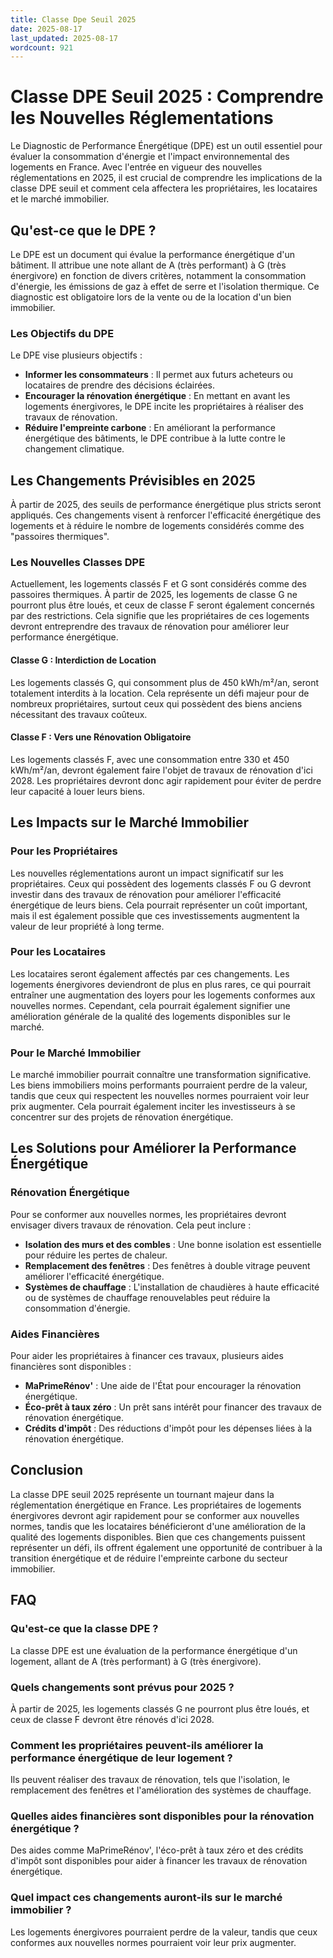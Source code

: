 ```yaml
---
title: Classe Dpe Seuil 2025
date: 2025-08-17
last_updated: 2025-08-17
wordcount: 921
---
```


# Classe DPE Seuil 2025 : Comprendre les Nouvelles Réglementations

Le Diagnostic de Performance Énergétique (DPE) est un outil essentiel pour évaluer la consommation d'énergie et l'impact environnemental des logements en France. Avec l'entrée en vigueur des nouvelles réglementations en 2025, il est crucial de comprendre les implications de la classe DPE seuil et comment cela affectera les propriétaires, les locataires et le marché immobilier.

## Qu'est-ce que le DPE ?

Le DPE est un document qui évalue la performance énergétique d'un bâtiment. Il attribue une note allant de A (très performant) à G (très énergivore) en fonction de divers critères, notamment la consommation d'énergie, les émissions de gaz à effet de serre et l'isolation thermique. Ce diagnostic est obligatoire lors de la vente ou de la location d'un bien immobilier.

### Les Objectifs du DPE

Le DPE vise plusieurs objectifs :
- **Informer les consommateurs** : Il permet aux futurs acheteurs ou locataires de prendre des décisions éclairées.
- **Encourager la rénovation énergétique** : En mettant en avant les logements énergivores, le DPE incite les propriétaires à réaliser des travaux de rénovation.
- **Réduire l'empreinte carbone** : En améliorant la performance énergétique des bâtiments, le DPE contribue à la lutte contre le changement climatique.

## Les Changements Prévisibles en 2025

À partir de 2025, des seuils de performance énergétique plus stricts seront appliqués. Ces changements visent à renforcer l'efficacité énergétique des logements et à réduire le nombre de logements considérés comme des "passoires thermiques".

### Les Nouvelles Classes DPE

Actuellement, les logements classés F et G sont considérés comme des passoires thermiques. À partir de 2025, les logements de classe G ne pourront plus être loués, et ceux de classe F seront également concernés par des restrictions. Cela signifie que les propriétaires de ces logements devront entreprendre des travaux de rénovation pour améliorer leur performance énergétique.

#### Classe G : Interdiction de Location

Les logements classés G, qui consomment plus de 450 kWh/m²/an, seront totalement interdits à la location. Cela représente un défi majeur pour de nombreux propriétaires, surtout ceux qui possèdent des biens anciens nécessitant des travaux coûteux.

#### Classe F : Vers une Rénovation Obligatoire

Les logements classés F, avec une consommation entre 330 et 450 kWh/m²/an, devront également faire l'objet de travaux de rénovation d'ici 2028. Les propriétaires devront donc agir rapidement pour éviter de perdre leur capacité à louer leurs biens.

## Les Impacts sur le Marché Immobilier

### Pour les Propriétaires

Les nouvelles réglementations auront un impact significatif sur les propriétaires. Ceux qui possèdent des logements classés F ou G devront investir dans des travaux de rénovation pour améliorer l'efficacité énergétique de leurs biens. Cela pourrait représenter un coût important, mais il est également possible que ces investissements augmentent la valeur de leur propriété à long terme.

### Pour les Locataires

Les locataires seront également affectés par ces changements. Les logements énergivores deviendront de plus en plus rares, ce qui pourrait entraîner une augmentation des loyers pour les logements conformes aux nouvelles normes. Cependant, cela pourrait également signifier une amélioration générale de la qualité des logements disponibles sur le marché.

### Pour le Marché Immobilier

Le marché immobilier pourrait connaître une transformation significative. Les biens immobiliers moins performants pourraient perdre de la valeur, tandis que ceux qui respectent les nouvelles normes pourraient voir leur prix augmenter. Cela pourrait également inciter les investisseurs à se concentrer sur des projets de rénovation énergétique.

## Les Solutions pour Améliorer la Performance Énergétique

### Rénovation Énergétique

Pour se conformer aux nouvelles normes, les propriétaires devront envisager divers travaux de rénovation. Cela peut inclure :
- **Isolation des murs et des combles** : Une bonne isolation est essentielle pour réduire les pertes de chaleur.
- **Remplacement des fenêtres** : Des fenêtres à double vitrage peuvent améliorer l'efficacité énergétique.
- **Systèmes de chauffage** : L'installation de chaudières à haute efficacité ou de systèmes de chauffage renouvelables peut réduire la consommation d'énergie.

### Aides Financières

Pour aider les propriétaires à financer ces travaux, plusieurs aides financières sont disponibles :
- **MaPrimeRénov'** : Une aide de l'État pour encourager la rénovation énergétique.
- **Éco-prêt à taux zéro** : Un prêt sans intérêt pour financer des travaux de rénovation énergétique.
- **Crédits d'impôt** : Des réductions d'impôt pour les dépenses liées à la rénovation énergétique.

## Conclusion

La classe DPE seuil 2025 représente un tournant majeur dans la réglementation énergétique en France. Les propriétaires de logements énergivores devront agir rapidement pour se conformer aux nouvelles normes, tandis que les locataires bénéficieront d'une amélioration de la qualité des logements disponibles. Bien que ces changements puissent représenter un défi, ils offrent également une opportunité de contribuer à la transition énergétique et de réduire l'empreinte carbone du secteur immobilier.

## FAQ

### Qu'est-ce que la classe DPE ?

La classe DPE est une évaluation de la performance énergétique d'un logement, allant de A (très performant) à G (très énergivore).

### Quels changements sont prévus pour 2025 ?

À partir de 2025, les logements classés G ne pourront plus être loués, et ceux de classe F devront être rénovés d'ici 2028.

### Comment les propriétaires peuvent-ils améliorer la performance énergétique de leur logement ?

Ils peuvent réaliser des travaux de rénovation, tels que l'isolation, le remplacement des fenêtres et l'amélioration des systèmes de chauffage.

### Quelles aides financières sont disponibles pour la rénovation énergétique ?

Des aides comme MaPrimeRénov', l'éco-prêt à taux zéro et des crédits d'impôt sont disponibles pour aider à financer les travaux de rénovation énergétique.

### Quel impact ces changements auront-ils sur le marché immobilier ?

Les logements énergivores pourraient perdre de la valeur, tandis que ceux conformes aux nouvelles normes pourraient voir leur prix augmenter.